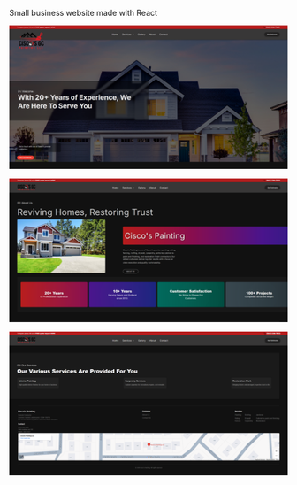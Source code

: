  Small business website made with React 

 ![asd](image.png)

 ![alt text](image-1.png)

 ![alt text](image-2.png)
 